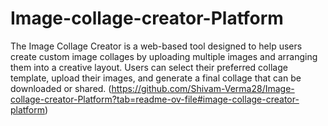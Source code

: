 # Image-collage-creator-Platform
The Image Collage Creator is a web-based tool designed to help users create custom image collages by uploading multiple images and arranging them into a creative layout. Users can select their preferred collage template, upload their images, and generate a final collage that can be downloaded or shared.
(https://github.com/Shivam-Verma28/Image-collage-creator-Platform?tab=readme-ov-file#image-collage-creator-platform)

